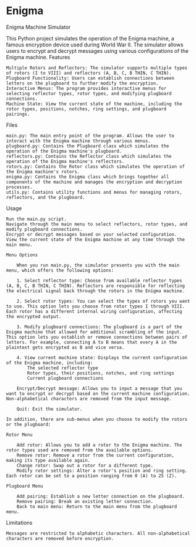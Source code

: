 # Enigma
Enigma Machine Simulator

This Python project simulates the operation of the Enigma machine, a famous encryption device used during World War II. The simulator allows users to encrypt and decrypt messages using various configurations of the Enigma machine.
Features

    Multiple Rotors and Reflectors: The simulator supports multiple types of rotors (I to VIII) and reflectors (A, B, C, B THIN, C THIN).
    Plugboard Functionality: Users can establish connections between letters on the plugboard to further modify the encryption.
    Interactive Menus: The program provides interactive menus for selecting reflector types, rotor types, and modifying plugboard connections.
    Machine State: View the current state of the machine, including the rotor types, positions, notches, ring settings, and plugboard pairings.

Files

    main.py: The main entry point of the program. Allows the user to interact with the Enigma machine through various menus.
    plugboard.py: Contains the Plugboard class which simulates the operation of the Enigma machine's plugboard.
    reflectors.py: Contains the Reflector class which simulates the operation of the Enigma machine's reflectors.
    rotors.py: Contains the Rotor class which simulates the operation of the Enigma machine's rotors.
    enigma.py: Contains the Enigma class which brings together all components of the machine and manages the encryption and decryption processes.
    utils.py: Contains utility functions and menus for managing rotors, reflectors, and the plugboard.

Usage

    Run the main.py script.
    Navigate through the main menu to select reflectors, rotor types, and modify plugboard connections.
    Encrypt or decrypt messages based on your selected configuration.
    View the current state of the Enigma machine at any time through the main menu.

    Menu Options

        When you run main.py, the simulator presents you with the main menu, which offers the following options:

        1. Select reflector type: Choose from available reflector types (A, B, C, B THIN, C THIN). Reflectors are responsible for reflecting the electrical signal back through the rotors in the Enigma machine.

        2. Select rotor types: You can select the types of rotors you want to use. This option lets you choose from rotor types I through VIII. Each rotor has a different internal wiring configuration, affecting the encrypted output.

        3. Modify plugboard connections: The plugboard is a part of the Enigma machine that allowed for additional scrambling of the input. This option lets you establish or remove connections between pairs of letters. For example, connecting A to B means that every A in the plaintext gets encrypted as B and vice versa.

        4. View current machine state: Displays the current configuration of the Enigma machine, including:
            The selected reflector type
            Rotor types, their positions, notches, and ring settings
            Current plugboard connections

        Encrypt/Decrypt message: Allows you to input a message that you want to encrypt or decrypt based on the current machine configuration. Non-alphabetical characters are removed from the input message.

        Quit: Exit the simulator.

    In addition, there are sub-menus when you choose to modify the rotors or the plugboard:
    
    Rotor Menu

        Add rotor: Allows you to add a rotor to the Enigma machine. The rotor types used are removed from the available options.
        Remove rotor: Remove a rotor from the current configuration, making its type available again.
        Change rotor: Swap out a rotor for a different type.
        Modify rotor settings: Alter a rotor's position and ring setting. Each rotor can be set to a position ranging from 0 (A) to 25 (Z).

    Plugboard Menu

        Add pairing: Establish a new letter connection on the plugboard.
        Remove pairing: Break an existing letter connection.
        Back to main menu: Return to the main menu from the plugboard menu.

Limitations

    Messages are restricted to alphabetic characters. All non-alphabetical characters are removed before encryption.